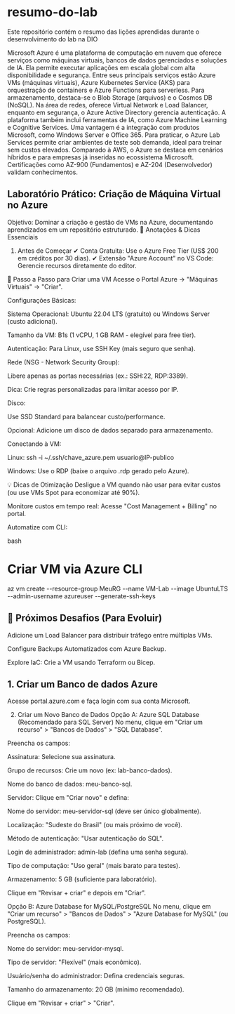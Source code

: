 # resumo-do-lab
Este repositório contém o resumo das lições aprendidas durante o desenvolvimento do lab na DIO

Microsoft Azure é uma plataforma de computação em nuvem que oferece serviços como máquinas virtuais, bancos de dados gerenciados e soluções de IA. Ela permite executar aplicações em escala global com alta disponibilidade e segurança. Entre seus principais serviços estão Azure VMs (máquinas virtuais), Azure Kubernetes Service (AKS) para orquestração de containers e Azure Functions para serverless. Para armazenamento, destaca-se o Blob Storage (arquivos) e o Cosmos DB (NoSQL). Na área de redes, oferece Virtual Network e Load Balancer, enquanto em segurança, o Azure Active Directory gerencia autenticação. A plataforma também inclui ferramentas de IA, como Azure Machine Learning e Cognitive Services. Uma vantagem é a integração com produtos Microsoft, como Windows Server e Office 365. Para praticar, o Azure Lab Services permite criar ambientes de teste sob demanda, ideal para treinar sem custos elevados. Comparado à AWS, o Azure se destaca em cenários híbridos e para empresas já inseridas no ecossistema Microsoft. Certificações como AZ-900 (Fundamentos) e AZ-204 (Desenvolvedor) validam conhecimentos.

## Laboratório Prático: Criação de Máquina Virtual no Azure
Objetivo: Dominar a criação e gestão de VMs na Azure, documentando aprendizados em um repositório estruturado.
📝 Anotações & Dicas Essenciais
1. Antes de Começar
✔ Conta Gratuita: Use o Azure Free Tier (US$ 200 em créditos por 30 dias).
✔ Extensão "Azure Account" no VS Code: Gerencie recursos diretamente do editor.

🔧 Passo a Passo para Criar uma VM
Acesse o Portal Azure → "Máquinas Virtuais" → "Criar".

Configurações Básicas:

Sistema Operacional: Ubuntu 22.04 LTS (gratuito) ou Windows Server (custo adicional).

Tamanho da VM: B1s (1 vCPU, 1 GB RAM - elegível para free tier).

Autenticação: Para Linux, use SSH Key (mais seguro que senha).

Rede (NSG - Network Security Group):

Libere apenas as portas necessárias (ex.: SSH:22, RDP:3389).

Dica: Crie regras personalizadas para limitar acesso por IP.

Disco:

Use SSD Standard para balancear custo/performance.

Opcional: Adicione um disco de dados separado para armazenamento.

Conectando à VM:

Linux: ssh -i ~/.ssh/chave_azure.pem usuario@IP-publico

Windows: Use o RDP (baixe o arquivo .rdp gerado pelo Azure).

💡 Dicas de Otimização
Desligue a VM quando não usar para evitar custos (ou use VMs Spot para economizar até 90%).

Monitore custos em tempo real: Acesse "Cost Management + Billing" no portal.

Automatize com CLI:

bash
# Criar VM via Azure CLI
az vm create --resource-group MeuRG --name VM-Lab --image UbuntuLTS --admin-username azureuser --generate-ssh-keys

## 🚀 Próximos Desafios (Para Evoluir)
Adicione um Load Balancer para distribuir tráfego entre múltiplas VMs.

Configure Backups Automatizados com Azure Backup.

Explore IaC: Crie a VM usando Terraform ou Bicep.

## 1. Criar um Banco de dados Azure
Acesse portal.azure.com e faça login com sua conta Microsoft.

2. Criar um Novo Banco de Dados
Opção A: Azure SQL Database (Recomendado para SQL Server)
No menu, clique em "Criar um recurso" > "Bancos de Dados" > "SQL Database".

Preencha os campos:

Assinatura: Selecione sua assinatura.

Grupo de recursos: Crie um novo (ex: lab-banco-dados).

Nome do banco de dados: meu-banco-sql.

Servidor: Clique em "Criar novo" e defina:

Nome do servidor: meu-servidor-sql (deve ser único globalmente).

Localização: "Sudeste do Brasil" (ou mais próximo de você).

Método de autenticação: "Usar autenticação do SQL".

Login de administrador: admin-lab (defina uma senha segura).

Tipo de computação: "Uso geral" (mais barato para testes).

Armazenamento: 5 GB (suficiente para laboratório).

Clique em "Revisar + criar" e depois em "Criar".

Opção B: Azure Database for MySQL/PostgreSQL
No menu, clique em "Criar um recurso" > "Bancos de Dados" > "Azure Database for MySQL" (ou PostgreSQL).

Preencha os campos:

Nome do servidor: meu-servidor-mysql.

Tipo de servidor: "Flexível" (mais econômico).

Usuário/senha do administrador: Defina credenciais seguras.

Tamanho do armazenamento: 20 GB (mínimo recomendado).

Clique em "Revisar + criar" > "Criar".


